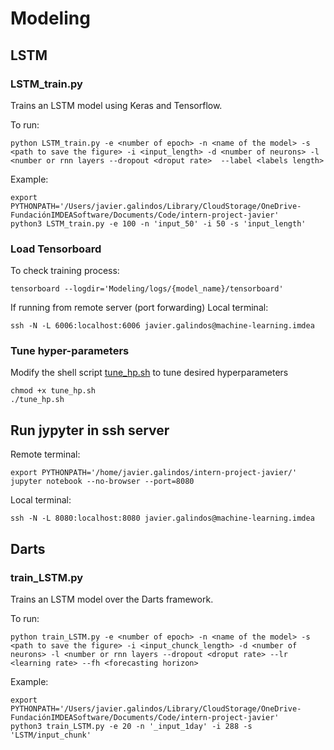 # Modeling

## LSTM


### LSTM_train.py
Trains an LSTM model using Keras and Tensorflow.

To run:
```
python LSTM_train.py -e <number of epoch> -n <name of the model> -s <path to save the figure> -i <input_length> -d <number of neurons> -l <number or rnn layers --dropout <droput rate>  --label <labels length>
```

Example:
```
export PYTHONPATH='/Users/javier.galindos/Library/CloudStorage/OneDrive-FundaciónIMDEASoftware/Documents/Code/intern-project-javier'
python3 LSTM_train.py -e 100 -n 'input_50' -i 50 -s 'input_length'
```

### Load Tensorboard
To check training process:
```
tensorboard --logdir='Modeling/logs/{model_name}/tensorboard' 
```

If running from remote server (port forwarding)
Local terminal:
```
ssh -N -L 6006:localhost:6006 javier.galindos@machine-learning.imdea
```

### Tune hyper-parameters
Modify the shell script [tune_hp.sh](tune_hp.sh) to tune desired hyperparameters
```
chmod +x tune_hp.sh
./tune_hp.sh
```

## Run jypyter in ssh server
Remote terminal:
```
export PYTHONPATH='/home/javier.galindos/intern-project-javier/'
jupyter notebook --no-browser --port=8080
```

Local terminal:
```
ssh -N -L 8080:localhost:8080 javier.galindos@machine-learning.imdea
```

## Darts
### train_LSTM.py
Trains an LSTM model over the Darts framework.

To run:
```
python train_LSTM.py -e <number of epoch> -n <name of the model> -s <path to save the figure> -i <input_chunck_length> -d <number of neurons> -l <number or rnn layers --dropout <droput rate> --lr <learning rate> --fh <forecasting horizon>
```

Example:
```
export PYTHONPATH='/Users/javier.galindos/Library/CloudStorage/OneDrive-FundaciónIMDEASoftware/Documents/Code/intern-project-javier'
python3 train_LSTM.py -e 20 -n '_input_1day' -i 288 -s 'LSTM/input_chunk'
```

